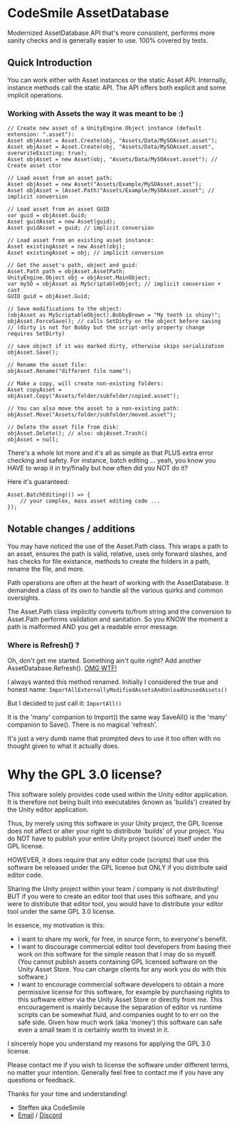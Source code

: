 # CodeSmile AssetDatabase

Modernized AssetDatabase API that's more consistent, performs more sanity checks and is generally easier to use. 100% covered by tests.

## Quick Introduction

You can work either with Asset instances or the static Asset API. Internally, instance methods call the static API. The API offers both explicit and some implicit operations.

### Working with Assets the way it was meant to be :)

```
// Create new asset of a UnityEngine.Object instance (default extension: ".asset"):
Asset objAsset = Asset.Create(obj, "Assets/Data/MySOAsset.asset");
Asset objAsset = Asset.Create(obj, "Assets/Data/MySOAsset.asset", overwriteExisting: true);
Asset objAsset = new Asset(obj, "Assets/Data/MySOAsset.asset"); // Create asset ctor

// Load asset from an asset path:
Asset objAsset = new Asset("Assets/Example/MySOAsset.asset");
Asset objAsset = (Asset.Path)"Assets/Example/MySOAsset.asset"; // implicit conversion

// Load asset from an asset GUID
var guid = objAsset.Guid;
Asset guidAsset = new Asset(guid);
Asset guidAsset = guid; // implicit conversion

// Load asset from an existing asset instance:
Asset existingAsset = new Asset(obj);
Asset existingAsset = obj; // implicit conversion

// Get the asset's path, object and guid:
Asset.Path path = objAsset.AssetPath;
UnityEngine.Object obj = objAsset.MainObject;
var mySO = objAsset as MyScriptableObject; // implicit conversion + cast
GUID guid = objAsset.Guid;

// Save modifications to the object:
(objAsset as MyScriptableObject).BobbyBrown = "My teeth is shiny!";
objAsset.ForceSave(); // calls SetDirty on the object before saving
// (dirty is not for Bobby but the script-only property change requires SetDirty) 

// save object if it was marked dirty, otherwise skips serialization
objAsset.Save();

// Rename the asset file:
objAsset.Rename("different file name");

// Make a copy, will create non-existing folders:
Asset copyAsset = objAsset.Copy("Assets/folder/subfolder/copied.asset");

// You can also move the asset to a non-existing path:
objAsset.Move("Assets/folder/subfolder/moved.asset");

// Delete the asset file from disk: 
objAsset.Delete(); // also: objAsset.Trash()
objAsset = null;
```

There's a whole lot more and it's all as simple as that PLUS extra error checking and safety. For instance, batch editing ... yeah, you know you HAVE to wrap it in try/finally but how often did you NOT do it?

Here it's guaranteed:
```
Asset.BatchEditing(() => {
    // your complex, mass asset editing code ...
});
```

## Notable changes / additions

You may have noticed the use of the Asset.Path class. This wraps a path to an asset, ensures the path is valid, relative, uses only forward slashes, and has checks for file existance, methods to create the folders in a path, rename the file, and more.

Path operations are often at the heart of working with the AssetDatabase. It demanded a class of its own to handle all the various quirks and common oversights.

The Asset.Path class implicitly converts to/from string and the conversion to Asset.Path performs validation and sanitation. So you KNOW the moment a path is malformed AND you get a readable error message.

### Where is Refresh() ?

Oh, don't get me started. Something ain't quite right? Add another AssetDatabase.Refresh(). [OMG WTF!](https://forum.unity.com/threads/calling-assetdatabase-refresh-mandatory-reading-or-face-the-consequences.1330947/)

I always wanted this method renamed. Initially I considered the true and honest name: `ImportAllExternallyModifiedAssetsAndUnloadUnusedAssets()`

But I decided to just call it: `ImportAll()`

It is the 'many' companion to Import() the same way SaveAll() is the 'many' companion to Save(). There is no magical 'refresh'. 

It's just a very dumb name that prompted devs to use it too often with no thought given to what it actually does.

# Why the GPL 3.0 license?

This software solely provides code used within the Unity editor application.
It is therefore not being built into executables (known as 'builds') created
by the Unity editor application.

Thus, by merely using this software in your Unity project, the GPL license
does not affect or alter your right to distribute 'builds' of your project.
You do NOT have to publish your entire Unity project (source) itself under the
GPL license.

HOWEVER, it does require that any editor code (scripts) that use this software
be released under the GPL license but ONLY if you distribute said editor code.

Sharing the Unity project within your team / company is not distributing!
BUT if you were to create an editor tool that uses this software, and you were
to distribute that editor tool, you would have to distribute your editor tool
under the same GPL 3.0 license.

In essence, my motivation is this:

- I want to share my work, for free, in source form, to everyone's benefit.
- I want to discourage commercial editor tool developers from basing their
  work on this software for the simple reason that I may do so myself.
  (You cannot publish assets containing GPL licensed software on the Unity
  Asset Store. You can charge clients for any work you do with this software.)
- I want to encourage commercial software developers to obtain a more
  permissive license for this software, for example by purchasing rights to
  this software either via the Unity Asset Store or directly from me.
  This encouragement is mainly because the separation of editor vs runtime
  scripts can be somewhat fluid, and companies ought to to err on the safe
  side. Given how much work (aka 'money') this software can safe even a small
  team it is certainly worth to invest in it.

I sincerely hope you understand my reasons for applying the GPL 3.0 license.

Please contact me if you wish to license the software under different terms,
no matter your intention. Generally feel free to contact me if you have any
questions or feedback.

Thanks for your time and understanding!

- Steffen aka CodeSmile
- [Email](mailto:steffen@steffenitterheim.de) / [Discord](https://discord.gg/JN3Jz8qkeV)
